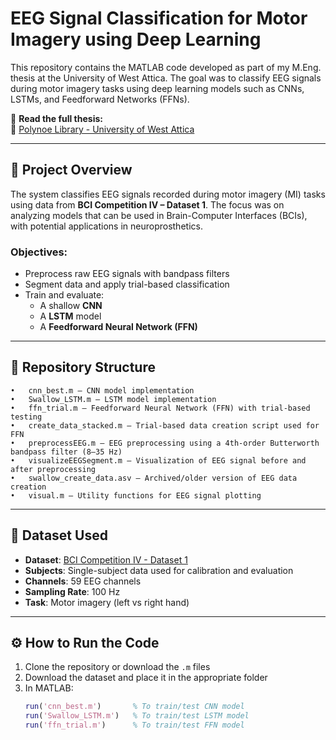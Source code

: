 # EEG Signal Classification for Motor Imagery using Deep Learning

This repository contains the MATLAB code developed as part of my M.Eng. thesis at the University of West Attica. The goal was to classify EEG signals during motor imagery tasks using deep learning models such as CNNs, LSTMs, and Feedforward Networks (FFNs).

📄 **Read the full thesis:**  
🔗 [Polynoe Library - University of West Attica](https://polynoe.lib.uniwa.gr/xmlui/handle/11400/10006)

---

## 🧠 Project Overview

The system classifies EEG signals recorded during motor imagery (MI) tasks using data from **BCI Competition IV – Dataset 1**. The focus was on analyzing models that can be used in Brain-Computer Interfaces (BCIs), with potential applications in neuroprosthetics.

### Objectives:
- Preprocess raw EEG signals with bandpass filters
- Segment data and apply trial-based classification
- Train and evaluate:
  - A shallow **CNN**
  - A **LSTM** model
  - A **Feedforward Neural Network (FFN)**

---

## 📁 Repository Structure

	•	cnn_best.m – CNN model implementation
	•	Swallow_LSTM.m – LSTM model implementation
	•	ffn_trial.m – Feedforward Neural Network (FFN) with trial-based testing
	•	create_data_stacked.m – Trial-based data creation script used for FFN
	•	preprocessEEG.m – EEG preprocessing using a 4th-order Butterworth bandpass filter (8–35 Hz)
	•	visualizeEEGSegment.m – Visualization of EEG signal before and after preprocessing
	•	swallow_create_data.asv – Archived/older version of EEG data creation
	•	visual.m – Utility functions for EEG signal plotting
---

## 🧪 Dataset Used

- **Dataset**: [BCI Competition IV - Dataset 1](http://www.bbci.de/competition/iv/)
- **Subjects**: Single-subject data used for calibration and evaluation
- **Channels**: 59 EEG channels
- **Sampling Rate**: 100 Hz
- **Task**: Motor imagery (left vs right hand)

---

## ⚙️ How to Run the Code

1. Clone the repository or download the `.m` files
2. Download the dataset and place it in the appropriate folder
3. In MATLAB:
   ```matlab
   run('cnn_best.m')       % To train/test CNN model
   run('Swallow_LSTM.m')   % To train/test LSTM model
   run('ffn_trial.m')      % To train/test FFN model
